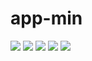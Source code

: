 # app-min 

<img src="https://buildstage.phonegap.com/apps/656/badge/2299968376.svg" />
<img src="https://buildstage.phonegap.com/apps/656/badge/2299968376/version.svg" />
<img src="https://buildstage.phonegap.com/apps/656/badge/2299968376/ios.svg" />
<img src="https://buildstage.phonegap.com/apps/656/badge/2299968376/android.svg" />
<img src="https://buildstage.phonegap.com/apps/656/badge/2299968376/winphone.svg" />
